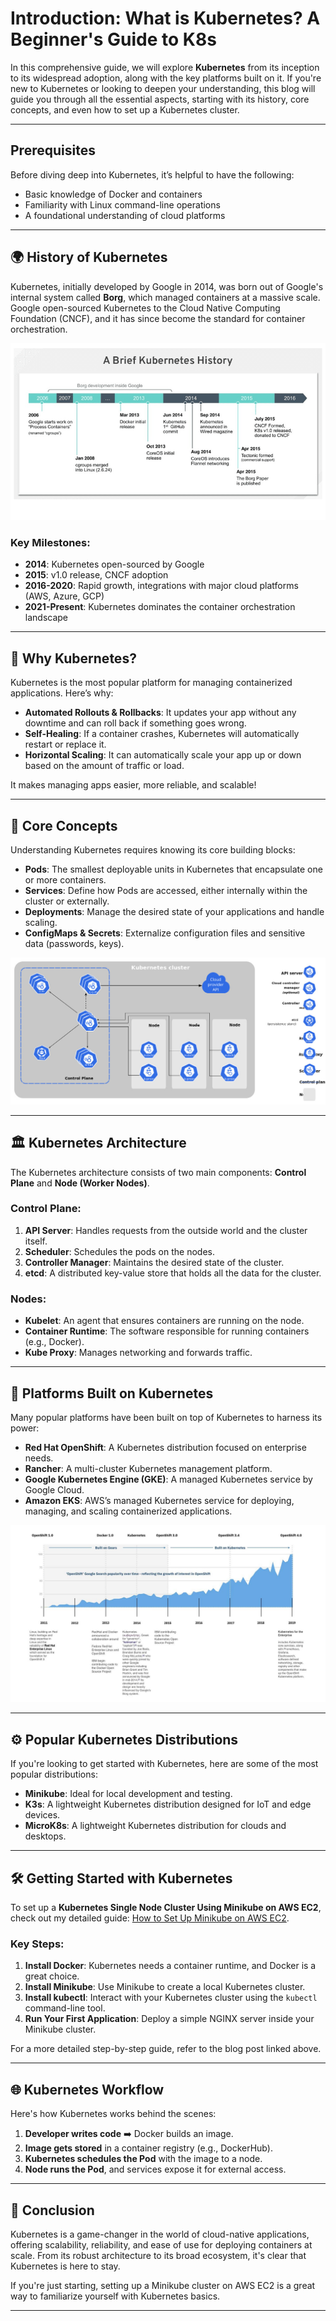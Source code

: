  # Introduction: What is Kubernetes? A Beginner's Guide to K8s

In this comprehensive guide, we will explore **Kubernetes** from its inception to its widespread adoption, along with the key platforms built on it. If you're new to Kubernetes or looking to deepen your understanding, this blog will guide you through all the essential aspects, starting with its history, core concepts, and even how to set up a Kubernetes cluster.

---

## Prerequisites

Before diving deep into Kubernetes, it’s helpful to have the following:

- Basic knowledge of Docker and containers
- Familiarity with Linux command-line operations
- A foundational understanding of cloud platforms

---

## 🌍 History of Kubernetes

Kubernetes, initially developed by Google in 2014, was born out of Google's internal system called **Borg**, which managed containers at a massive scale. Google open-sourced Kubernetes to the Cloud Native Computing Foundation (CNCF), and it has since become the standard for container orchestration.

![Kubernetes History](https://github.com/Abd-al-RahmanH/abd-al-rahmanh.github.io/blob/main/assets/images/posts/2024-08-28-kubernetes/1.png?raw=true)

### Key Milestones:
- **2014**: Kubernetes open-sourced by Google
- **2015**: v1.0 release, CNCF adoption
- **2016-2020**: Rapid growth, integrations with major cloud platforms (AWS, Azure, GCP)
- **2021-Present**: Kubernetes dominates the container orchestration landscape

---
## 🧐 Why Kubernetes?

Kubernetes is the most popular platform for managing containerized applications. Here’s why:

- **Automated Rollouts & Rollbacks**: It updates your app without any downtime and can roll back if something goes wrong.
- **Self-Healing**: If a container crashes, Kubernetes will automatically restart or replace it.
- **Horizontal Scaling**: It can automatically scale your app up or down based on the amount of traffic or load.

It makes managing apps easier, more reliable, and scalable!

---

## 🔑 Core Concepts

Understanding Kubernetes requires knowing its core building blocks:

- **Pods**: The smallest deployable units in Kubernetes that encapsulate one or more containers.
- **Services**: Define how Pods are accessed, either internally within the cluster or externally.
- **Deployments**: Manage the desired state of your applications and handle scaling.
- **ConfigMaps & Secrets**: Externalize configuration files and sensitive data (passwords, keys).

![Kubernetes Components](https://github.com/Abd-al-RahmanH/abd-al-rahmanh.github.io/blob/main/assets/images/posts/2024-08-28-kubernetes/2.jpg?raw=true)

---

## 🏛 Kubernetes Architecture

The Kubernetes architecture consists of two main components: **Control Plane** and **Node (Worker Nodes)**.

### Control Plane:
1. **API Server**: Handles requests from the outside world and the cluster itself.
2. **Scheduler**: Schedules the pods on the nodes.
3. **Controller Manager**: Maintains the desired state of the cluster.
4. **etcd**: A distributed key-value store that holds all the data for the cluster.

### Nodes:
- **Kubelet**: An agent that ensures containers are running on the node.
- **Container Runtime**: The software responsible for running containers (e.g., Docker).
- **Kube Proxy**: Manages networking and forwards traffic.

---

## 🚀 Platforms Built on Kubernetes

Many popular platforms have been built on top of Kubernetes to harness its power:

- **Red Hat OpenShift**: A Kubernetes distribution focused on enterprise needs.
- **Rancher**: A multi-cluster Kubernetes management platform.
- **Google Kubernetes Engine (GKE)**: A managed Kubernetes service by Google Cloud.
- **Amazon EKS**: AWS’s managed Kubernetes service for deploying, managing, and scaling containerized applications.

![Openshift-Ibm-Timeline](https://github.com/Abd-al-RahmanH/abd-al-rahmanh.github.io/blob/main/assets/images/posts/2024-08-28-kubernetes/3.jpg?raw=true)

---

## ⚙️ Popular Kubernetes Distributions

If you're looking to get started with Kubernetes, here are some of the most popular distributions:

- **Minikube**: Ideal for local development and testing.
- **K3s**: A lightweight Kubernetes distribution designed for IoT and edge devices.
- **MicroK8s**: A lightweight Kubernetes distribution for clouds and desktops.

---

## 🛠 Getting Started with Kubernetes

To set up a **Kubernetes Single Node Cluster Using Minikube on AWS EC2**, check out my detailed guide: [How to Set Up Minikube on AWS EC2]( ).

### Key Steps:
1. **Install Docker**: Kubernetes needs a container runtime, and Docker is a great choice.
2. **Install Minikube**: Use Minikube to create a local Kubernetes cluster.
3. **Install kubectl**: Interact with your Kubernetes cluster using the `kubectl` command-line tool.
4. **Run Your First Application**: Deploy a simple NGINX server inside your Minikube cluster.

For a more detailed step-by-step guide, refer to the blog post linked above.

---

## 🌐 Kubernetes Workflow

Here's how Kubernetes works behind the scenes:

1. **Developer writes code** ➡️ Docker builds an image.
2. **Image gets stored** in a container registry (e.g., DockerHub).
3. **Kubernetes schedules the Pod** with the image to a node.
4. **Node runs the Pod**, and services expose it for external access.

---

## 📖 Conclusion

Kubernetes is a game-changer in the world of cloud-native applications, offering scalability, reliability, and ease of use for deploying containers at scale. From its robust architecture to its broad ecosystem, it's clear that Kubernetes is here to stay.

If you're just starting, setting up a Minikube cluster on AWS EC2 is a great way to familiarize yourself with Kubernetes basics.

---

